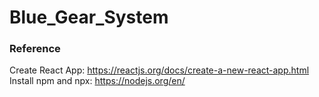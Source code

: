 # Blue_Gear_System

### Reference
Create React App: https://reactjs.org/docs/create-a-new-react-app.html
Install npm and npx: https://nodejs.org/en/

